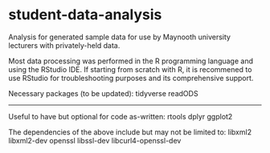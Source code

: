 # student-data-analysis
Analysis for generated sample data for use by Maynooth university lecturers with privately-held data.


Most data processing was performed in the R programming language and using the RStudio IDE.
If starting from scratch with R, it is recommened to use RStudio for troubleshooting purposes and its
comprehensive support.

Necessary packages (to be updated):
  tidyverse
  readODS

--------------

Useful to have but optional for code as-written:
  rtools
  dplyr
  ggplot2

The dependencies of the above include but may not be limited to:
  libxml2
  libxml2-dev
  openssl
  libssl-dev
  libcurl4-openssl-dev
